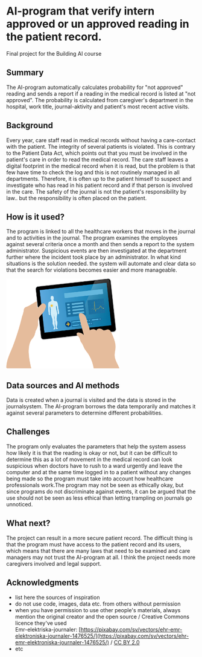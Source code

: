 
# AI-program that verify intern approved or un approved reading in the patient record.

Final project for the Building AI course

## Summary

The AI-program automatically calculates probability for "not approved" reading and sends a report if a reading in the medical record is listed at "not approved". 
The probability is calculated from caregiver's department in the hospital, work title, journal-aktivity and patient's most recent active visits.


## Background

Every year, care staff read in medical records without having a care-contact with the patient. The integrity of several patients is violated. This is contrary to the Patient Data Act, which points out that you must be involved in the patient's care in order to read the medical record. The care staff leaves a digital footprint in the medical record when it is read, but the problem is that few have time to check the log and this is not routinely managed in all departments. Therefore, it is often up to the patient himself to suspect and investigate who has read in his patient record and if that person is involved in the care. The safety of the journal is not the patient's responsibility by law.. but the responsibility is often placed on the patient.




## How is it used?

The program is linked to all the healthcare workers that moves in the journal and to activities in the journal. The program examines the employees against several criteria once a month and then sends a report to the system administrator. Suspicious events are then investigated at the department further where the incident took place by an administrator.  In what kind situations is the solution needed. the system will automate and clear data so that the search for violations becomes easier and more manageable.



<img src="ehr-g05113767b_1280.png" width="300">


## Data sources and AI methods
Data is created when a journal is visited and the data is stored in the journalsystem. The AI-program borrows the data temporarily and matches it against several parameters to determine different probabilities.

## Challenges

The program only evaluates the parameters that help the system assess how likely it is that the reading is okay or not, but it can be difficult to determine this as a lot of movement in the medical record can look suspicious when doctors have to rush to a ward urgently and leave the computer and at the same time logged in to a patient without any changes being made so the program must take into account how healthcare professionals work.The program may not be seen as ethically okay, but since programs do not discriminate against events, it can be argued that the use should not be seen as less ethical than letting trampling on journals go unnoticed. 

## What next?

The project can result in a more secure patient record. The difficult thing is that the program must have access to the patient record and its users, which means that there are many laws that need to be examined and care managers may not trust the AI-program at all. I think the project needs more caregivers involved and legal support.  


## Acknowledgments

* list here the sources of inspiration 
* do not use code, images, data etc. from others without permission
* when you have permission to use other people's materials, always mention the original creator and the open source / Creative Commons licence they've used
  <br>Emr-elektriska-journaler: [https://pixabay.com/sv/vectors/ehr-emr-elektroniska-journaler-1476525/](https://pixabay.com/sv/vectors/ehr-emr-elektroniska-journaler-1476525/) / [CC BY 2.0](https://creativecommons.org/licenses/by/2.0)
* etc
